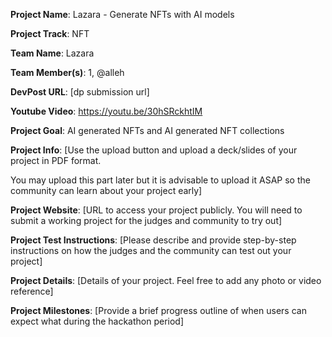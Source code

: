 **Project Name**: Lazara - Generate NFTs with AI models

**Project Track**: NFT

**Team Name**: Lazara

**Team Member(s)**: 1, @alleh

**DevPost URL**: [dp submission url]

**Youtube Video**: https://youtu.be/30hSRckhtIM

**Project Goal**: AI generated NFTs and AI generated NFT collections

**Project Info**: [Use the upload button and upload a deck/slides of your project in PDF format.

You may upload this part later but it is advisable to upload it ASAP so the community can learn about your project early]

**Project Website**: [URL to access your project publicly. You will need to submit a working project for the judges and community to try out]

**Project Test Instructions**: [Please describe and provide step-by-step instructions on how the judges and the community can test out your project]

**Project Details**: [Details of your project. Feel free to add any photo or video reference]

**Project Milestones**: [Provide a brief progress outline of when users can expect what during the hackathon period]
